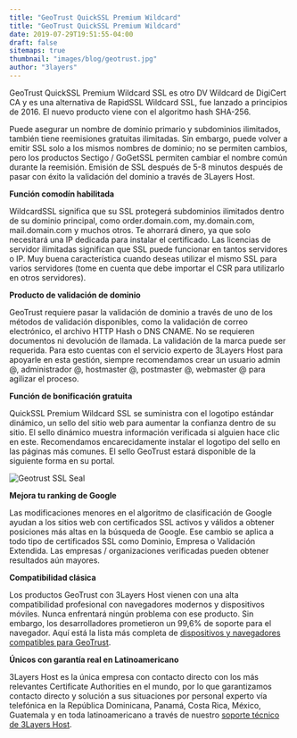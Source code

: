 ```yaml
---
title: "GeoTrust QuickSSL Premium Wildcard"
title: "GeoTrust QuickSSL Premium Wildcard"
date: 2019-07-29T19:51:55-04:00
draft: false
sitemaps: true
thumbnail: "images/blog/geotrust.jpg"
author: "3layers"
---
```


GeoTrust QuickSSL Premium Wildcard SSL es otro DV Wildcard de DigiCert CA y es una alternativa de RapidSSL Wildcard SSL, fue lanzado a principios de 2016. El nuevo producto viene con el algoritmo hash SHA-256.

Puede asegurar un nombre de dominio primario y subdominios ilimitados, también tiene reemisiones gratuitas ilimitadas. Sin embargo, puede volver a emitir SSL solo a los mismos nombres de dominio; no se permiten cambios, pero los productos Sectigo / GoGetSSL permiten cambiar el nombre común durante la reemisión. Emisión de SSL después de 5-8 minutos después de pasar con éxito la validación del dominio a través de 3Layers Host.

**Función comodín habilitada**

WildcardSSL significa que su SSL protegerá subdominios ilimitados dentro de su dominio principal, como order.domain.com, my.domain.com, mail.domain.com y muchos otros. Te ahorrará dinero, ya que solo necesitará una IP dedicada para instalar el certificado. Las licencias de servidor ilimitadas significan que SSL puede funcionar en tantos servidores o IP. Muy buena característica cuando deseas utilizar el mismo SSL para varios servidores (tome en cuenta que debe importar el CSR para utilizarlo en otros servidores).

**Producto de validación de dominio**

GeoTrust requiere pasar la validación de dominio a través de uno de los métodos de validación disponibles, como la validación de correo electrónico, el archivo HTTP Hash o DNS CNAME. No se requieren documentos ni devolución de llamada. La validación de la marca puede ser requerida. Para esto cuentas con el servicio experto de 3Layers Host para apoyarle en esta gestión, siempre recomendamos crear un usuario admin @, administrador @, hostmaster @, postmaster @, webmaster @ para agilizar el proceso.

**Función de bonificación gratuita**

QuickSSL Premium Wildcard SSL se suministra con el logotipo estándar dinámico, un sello del sitio web para aumentar la confianza dentro de su sitio. El sello dinámico muestra información verificada si alguien hace clic en este. Recomendamos encarecidamente instalar el logotipo del sello en las páginas más comunes. El sello GeoTrust estará disponible de la siguiente forma en su portal.

![Geotrust SSL Seal](/images/blog/geotrust-seal.png)

**Mejora tu ranking de Google**

Las modificaciones menores en el algoritmo de clasificación de Google ayudan a los sitios web con certificados SSL activos y válidos a obtener posiciones más altas en la búsqueda de Google. Ese cambio se aplica a todo tipo de certificados SSL como Dominio, Empresa o Validación Extendida. Las empresas / organizaciones verificadas pueden obtener resultados aún mayores.

**Compatibilidad clásica**

Los productos GeoTrust con 3Layers Host vienen con una alta compatibilidad profesional con navegadores modernos y dispositivos móviles. Nunca enfrentará ningún problema con ese producto. Sin embargo, los desarrolladores prometieron un 99,6% de soporte para el navegador. Aquí está la lista más completa de [dispositivos y navegadores compatibles para GeoTrust](https://3layers.host/blog/compatibilidad-de-dispositivos-con-ssl/).

**Únicos con garantía real en Latinoamericano**

3Layers Host es la única empresa con contacto directo con los más relevantes Certificate Authorities en el mundo, por lo que garantizamos contacto directo y solución a sus situaciones por personal experto vía telefónica en la República Dominicana, Panamá, Costa Rica, México, Guatemala y en toda latinoamericano a través de nuestro [soporte técnico de 3Layers Host](https://3layers.host/contact/).